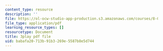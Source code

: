 ```yaml
---
content_type: resource
description: ''
file: https://ol-ocw-studio-app-production.s3.amazonaws.com/courses/8-01sc-classical-mechanics-fall-2016/babafa20713b91b3269e5587b8e5d744_ZMa-xKcM2L8.pdf
file_type: application/pdf
learning_resource_types: []
resourcetype: Document
title: 3play pdf file
uid: babafa20-713b-91b3-269e-5587b8e5d744
---
```

